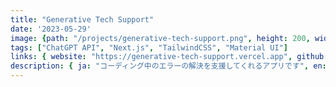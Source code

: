 ```yaml
---
title: "Generative Tech Support"
date: '2023-05-29'
image: {path: "/projects/generative-tech-support.png", height: 200, width: 300}
tags: ["ChatGPT API", "Next.js", "TailwindCSS", "Material UI"]
links: { website: "https://generative-tech-support.vercel.app", github: "https://github.com/yiRMT/GenerativeTechSupport", media: "" }
description: { ja: "コーディング中のエラーの解決を支援してくれるアプリです", en: "This app helps you resolve errors while coding." }
---
```


